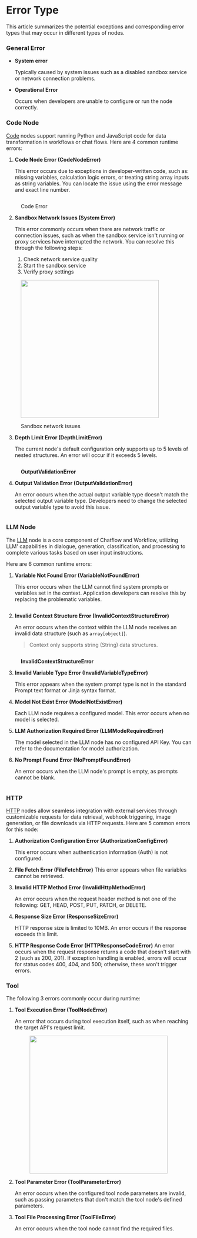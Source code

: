 # Error Type

This article summarizes the potential exceptions and corresponding error types that may occur in different types of nodes.

### General Error

*   **System error**

    Typically caused by system issues such as a disabled sandbox service or network connection problems.
*   **Operational Error**

    Occurs when developers are unable to configure or run the node correctly.

### Code Node

[Code](../node/code.md) nodes support running Python and JavaScript code for data transformation in workflows or chat flows. Here are 4 common runtime errors:

1.  **Code Node Error (CodeNodeError)**&#x20;

    This error occurs due to exceptions in developer-written code, such as: missing variables, calculation logic errors, or treating string array inputs as string variables. You can locate the issue using the error message and exact line number.

<figure><img src="https://assets-docs.dify.ai/2024/12/c86b11af7f92368180ea1bac38d77083.png" alt=""><figcaption><p>Code Error</p></figcaption></figure>

2.  **Sandbox Network Issues (System Error)**

    This error commonly occurs when there are network traffic or connection issues, such as when the sandbox service isn't running or proxy services have interrupted the network. You can resolve this through the following steps:

    1. Check network service quality
    2. Start the sandbox service
    3. Verify proxy settings

<figure><img src="https://assets-docs.dify.ai/2024/12/d95007adf67c4f232e46ec455c348e2c.PNG" alt="" width="375"><figcaption><p>Sandbox network issues</p></figcaption></figure>

3.  **Depth Limit Error (DepthLimitError)**

    The current node's default configuration only supports up to 5 levels of nested structures. An error will occur if it exceeds 5 levels.

<figure><img src="https://assets-docs.dify.ai/2024/12/5649d52a6e80ddd4180b336266701f7b.png" alt=""><figcaption><p><strong>OutputValidationError</strong></p></figcaption></figure>

4.  **Output Validation Error (OutputValidationError)**

    An error occurs when the actual output variable type doesn't match the selected output variable type. Developers need to change the selected output variable type to avoid this issue.

<figure><img src="https://assets-docs.dify.ai/2024/12/ab8cae01a590b037017dfe9ea4dbbb8b.png" alt=""><figcaption></figcaption></figure>

### LLM Node

The [LLM](../node/llm.md) node is a core component of Chatflow and Workflow, utilizing LLM' capabilities in dialogue, generation, classification, and processing to complete various tasks based on user input instructions.&#x20;

Here are 6 common runtime errors:

1.  **Variable Not Found Error (VariableNotFoundError)**

    This error occurs when the LLM cannot find system prompts or variables set in the context. Application developers can resolve this by replacing the problematic variables.

<figure><img src="https://assets-docs.dify.ai/2024/12/f20c5fbde345144de6183374ab277662.png" alt=""><figcaption></figcaption></figure>

2.  **Invalid Context Structure Error (InvalidContextStructureError)**&#x20;

    An error occurs when the context within the LLM node receives an invalid data structure (such as `array[object]`).&#x20;

    > Context only supports string (String) data structures.

<figure><img src="https://assets-docs.dify.ai/2024/12/f20c5fbde345144de6183374ab277662.png" alt=""><figcaption><p><strong>InvalidContextStructureError</strong></p></figcaption></figure>

3.  **Invalid Variable Type Error (InvalidVariableTypeError)**

    This error appears when the system prompt type is not in the standard Prompt text format or Jinja syntax format.
4.  **Model Not Exist Error (ModelNotExistError)**

    Each LLM node requires a configured model. This error occurs when no model is selected.
5.  **LLM Authorization Required Error (LLMModeRequiredError)**

    The model selected in the LLM node has no configured API Key. You can refer to the documentation for model authorization.
6.  **No Prompt Found Error (NoPromptFoundError)**

    An error occurs when the LLM node's prompt is empty, as prompts cannot be blank.

<figure><img src="https://assets-docs.dify.ai/2024/12/9882f7a5ee544508ba11b51fb469a911.png" alt=""><figcaption></figcaption></figure>

### HTTP

[HTTP](../node/http-request.md) nodes allow seamless integration with external services through customizable requests for data retrieval, webhook triggering, image generation, or file downloads via HTTP requests. Here are 5 common errors for this node:

1.  **Authorization Configuration Error (AuthorizationConfigError)**&#x20;

    This error occurs when authentication information (Auth) is not configured.
2. **File Fetch Error (FileFetchError)** This error appears when file variables cannot be retrieved.
3.  **Invalid HTTP Method Error (InvalidHttpMethodError)**&#x20;

    An error occurs when the request header method is not one of the following: GET, HEAD, POST, PUT, PATCH, or DELETE.
4.  **Response Size Error (ResponseSizeError)**&#x20;

    HTTP response size is limited to 10MB. An error occurs if the response exceeds this limit.
5. **HTTP Response Code Error (HTTPResponseCodeError)** An error occurs when the request response returns a code that doesn't start with 2 (such as 200, 201). If exception handling is enabled, errors will occur for status codes 400, 404, and 500; otherwise, these won't trigger errors.

### Tool

The following 3 errors commonly occur during runtime:

1.  **Tool Execution Error (ToolNodeError)**&#x20;

    An error that occurs during tool execution itself, such as when reaching the target API's request limit.



    <figure><img src="https://assets-docs.dify.ai/2024/12/84af0831b7cb23e64159dfbba80e9b28.jpg" alt="" width="375"><figcaption></figcaption></figure>
2.  **Tool Parameter Error (ToolParameterError)**&#x20;

    An error occurs when the configured tool node parameters are invalid, such as passing parameters that don't match the tool node's defined parameters.
3.  **Tool File Processing Error (ToolFileError)**&#x20;

    An error occurs when the tool node cannot find the required files.






